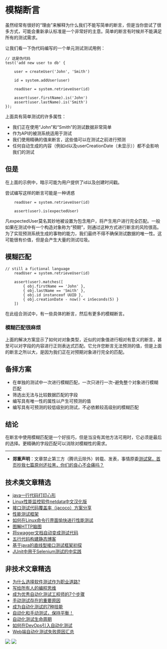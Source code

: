 # 模糊断言


虽然经常有很好的“理由”来解释为什么我们不能写简单的断言，但是当你尝试了很多方式，可能会重新承认标准是一个非常好的主意。简单的断言有时候并不能满足所有的测试需求。


让我们看一下伪代码编写的一个单元测试测试用例：

```
// 这是伪代码
test('add new user to db' {
 
    user = createUser('John', 'Smith')
 
    id = system.addUser(user)
 
    readUser = system.retrieveUser(id)
 
    assert(user.firstName).is('John')
    assert(user.lastName).is('Smith')
});

```

上面具有简单测试的许多属性：

* 我们正在使用“John”和“Smith”的测试数据非常简单
* 作为API的被测系统适用于测试
* 我们使用精确的值来断言，这些值可以在测试之前进行预测
* 任何自动生成的内容（例如id以及userCreationDate（未显示））都不会影响我们的测试

## 但是

在上面的示例中，暗示可能为用户提供了id以及创建时间戳。

尝试编写这样的断言可能是一种诱惑

```
    readUser = system.retrieveUser(id)
 
    assert(user).is(expectedUser)
```

凡expectedUser莫名其妙地被设置为包含用户，将产生用户进行完全匹配。一般如果在测试中有一个构造对象称为“预期”，则通过这种方式进行断言的风险很高。
为了实现预测系统生成的事物的能力，我们最终不得不确保测试数据的唯一性。这可能很有价值，但是会产生大量的测试垃圾。

## 模糊匹配

```
// still a fictional language
    readUser = system.retrieveUser(id)
 
    assert(user).matches([
        { obj.firstName == 'John' },
        { obj.lastName == 'Smith' },
        { obj.id instanceof UUID },
        { obj.creationDate - now() < inSeconds(5) }
    ])
```
在此组合测试中，有一些具体的断言，然后有更多的模糊断言。

### 模糊匹配很麻烦

上面的解决方案显示了如何对对象类型，近似的对象值进行相对有意义的断言，甚至可以对字段的内容进行正则表达式匹配。它允许您断言无法预测的值，但是上面的断言之所以大，是因为我们正在对预期对象进行完全的匹配。

## 备择方案

* 在单独的测试中一次进行模糊匹配，一次只进行一次–避免整个对象进行模糊匹配
* 筛选出无法与比较数据匹配的字段
* 编写具有唯一性的属性以产生可预测的值
* 编写具有可预测的较低级别的测试，不必依赖较高级别的模糊匹配


## 结论

在断言中使用模糊匹配是一个好技巧，但是当没有其他方法可用时，它必须是最后的选择。更精确的字段匹配可以消除对模糊性的需求。

---
* **郑重声明**：文章禁止第三方（腾讯云除外）转载、发表，事情原委[测试窝，首页抄我七篇原创还拉黑，你们的良心不会痛吗？](https://mp.weixin.qq.com/s/ke5avkknkDMCLMAOGT7wiQ)

## 技术类文章精选

- [java一行代码打印心形](https://mp.weixin.qq.com/s/QPSryoSbViVURpSa9QXtpg)
- [Linux性能监控软件netdata中文汉化版](https://mp.weixin.qq.com/s/fdXtK-5WwKnxjLZdyg6-nA)
- [接口测试代码覆盖率（jacoco）方案分享](https://mp.weixin.qq.com/s/D73Sq6NLjeRKN8aCpGLOjQ)
- [性能测试框架](https://mp.weixin.qq.com/s/3_09j7-5ex35u30HQRyWug)
- [如何在Linux命令行界面愉快进行性能测试](https://mp.weixin.qq.com/s/fwGqBe1SpA2V0lPfAOd04Q)
- [图解HTTP脑图](https://mp.weixin.qq.com/s/100Vm8FVEuXs0x6rDGTipw)
- [将swagger文档自动变成测试代码](https://mp.weixin.qq.com/s/SY8mVenj0zMe5b47GS9VSQ)
- [五行代码构建静态博客](https://mp.weixin.qq.com/s/hZnimJOg5OqxRSDyFvuiiQ)
- [基于java的直线型接口测试框架初探](https://mp.weixin.qq.com/s/xhg4exdb1G18-nG5E7exkQ)
- [JUnit中用于Selenium测试的中实践](https://mp.weixin.qq.com/s/KG4sltQMCfH2MGXkRdtnwA)

## 非技术文章精选

- [为什么选择软件测试作为职业道路?](https://mp.weixin.qq.com/s/o83wYvFUvy17kBPLDO609A)
- [写给所有人的编程思维](https://mp.weixin.qq.com/s/Oj33UCnYfbUgzsBzEm2GPQ)
- [成为优秀自动化测试工程师的7个步骤](https://mp.weixin.qq.com/s/wdw1l4AZnPpdPBZZueCcnw)
- [手动测试存在的重要原因](https://mp.weixin.qq.com/s/mW5vryoJIkeskZLkBPFe0Q)
- [成为自动化测试的7种技能](https://mp.weixin.qq.com/s/e-HAGMO0JLR7VBBWLvk0dQ)
- [自动化和手动测试，保持平衡！](https://mp.weixin.qq.com/s/mMr_4C98W_FOkks2i2TiCg)
- [自动化测试生命周期](https://mp.weixin.qq.com/s/SH-vb2RagYQ3sfCY8QM5ew)
- [如何在DevOps引入自动化测试](https://mp.weixin.qq.com/s/MclK3VvMN1dsiXXJO8g7ig)
- [Web端自动化测试失败原因汇总](https://mp.weixin.qq.com/s/qzFth-Q9e8MTms1M8L5TyA)


![](https://mmbiz.qpic.cn/mmbiz_jpg/13eN86FKXzCMW6WN4Wch71qNtGQvxLRSGejZpr37OWa7CDYg5e4ZeanaGWuBgRAX3jicJNIhcyyZPXbKByXcl7w/640?wx_fmt=jpeg&tp=webp&wxfrom=5&wx_lazy=1&wx_co=1)
![](https://mmbiz.qpic.cn/mmbiz_png/BuV4gXrNvFrQnPz6hPuyeNCH9BXB4Ufc0lbWyTGjcWrpSwFJOWqFtL0jIYWeqa093ibQcZCu7UMpSVZsFwKbicHQ/640?wx_fmt=png&tp=webp&wxfrom=5&wx_lazy=1&wx_co=1)